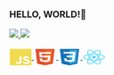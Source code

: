 ### HELLO, WORLD!👾

<div>
<a href="https://github.com/jose-guilherme93">
    <img height="180em" src="https://github-readme-stats.vercel.app/api?username=jose-guilherme93&show_icons=true&theme=dark&include_all_commits=true&count_private=true"/>
  <img height="180em" src="https://github-readme-stats.vercel.app/api/top-langs/?username=jose-guilherme93&layout=compact&langs_count=7&theme=dark"/>
</div>
<div style="display: inline_block"><br>
   <img align="center" display=flex alt="Rafa-Js" height="30" width="40" src="https://raw.githubusercontent.com/devicons/devicon/master/icons/javascript/javascript-plain.svg">
  <imgg align="center" alt="ts" height="30" width="40" src="https://raw.githubusercontent.com/devicons/devicon/master/icons/typescript/typescript-plain.svg">
  <img align="center" alt="HTML" height="30" width="40" src="https://raw.githubusercontent.com/devicons/devicon/master/icons/html5/html5-original.svg">
  <img align="center" alt="CSS" height="30" width="40" src="https://raw.githubusercontent.com/devicons/devicon/master/icons/css3/css3-original.svg">
  <img align="center" alt="" height="30" width="40" src="https://raw.githubusercontent.com/devicons/devicon/master/icons/react/react-original.svg">              
